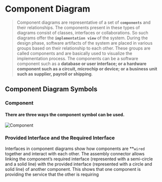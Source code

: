 # Component Diagram
>Component diagrams are representative of a set of **`components`** and their relationships. The components present in these types of diagrams consist of classes, interfaces or collaborations. So such diagrams offer the **`implementation view`** of the system. During the design phase, software artifacts of the system are placed in various groups based on their relationship to each other. These groups are called components and are basically used to visualize the implementation process.
The components can be a software component such as a **database or
user interface; or a hardware component such as a circuit, microchip or
device; or a business unit such as supplier, payroll or shipping**.

## Component Diagram Symbols

### Component
#### There are three ways the component symbol can be used.

![Component](https://github.com/venu-shastri/ooad-uml-knowledge/blob/master/images/component-diagram-1.JPG)

### Provided Interface and the Required Interface
Interfaces in component diagrams show how components are **`wired `together
and interact with each other. The assembly connector allows linking the
component’s required interface (represented with a semi-circle and a solid
line) with the provided interface (represented with a circle and solid line) of
another component. This shows that one component is providing the service
that the other is requiring
<!--stackedit_data:
eyJoaXN0b3J5IjpbNDYzNTg2NDI5LC0xNjA0OTk5NDE5XX0=
-->